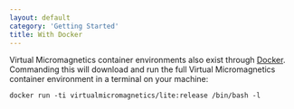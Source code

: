 ```yaml
---
layout: default
category: 'Getting Started'
title: With Docker
---
```


Virtual Micromagnetics container environments also exist through
[Docker](https://www.docker.com/). Commanding this will download and run the
full Virtual Micromagnetics container environment in a terminal on your
machine:

    docker run -ti virtualmicromagnetics/lite:release /bin/bash -l